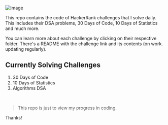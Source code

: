 ![image](https://github.com/rohankishore/HackerRank/assets/109947257/86d66e10-04e1-4b4f-aa8b-a8d3c288e45c)

This repo contains the code of HackerRank challenges that I solve daily. This includes their DSA problems, 30 Days of Code, 10 Days of Statistics and much more.

You can learn more about each challenge by clicking on their respective folder. There's a README with the challenge link and its contents (on work. updating regularly).

## Currently Solving Challenges
1. 30 Days of Code
2. 10 Days of Statistics
3. Algorithms DSA

<br>

> This repo is just to view my progress in coding. 

Thanks!
